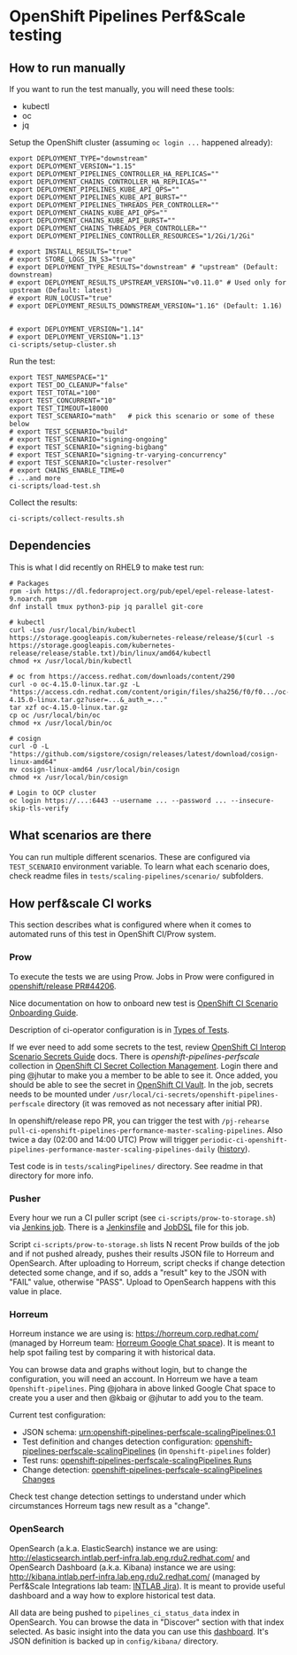 # OpenShift Pipelines Perf&Scale testing


## How to run manually

If you want to run the test manually, you will need these tools:

 * kubectl
 * oc
 * jq

Setup the OpenShift cluster (assuming `oc login ...` happened already):

    export DEPLOYMENT_TYPE="downstream"
    export DEPLOYMENT_VERSION="1.15"
    export DEPLOYMENT_PIPELINES_CONTROLLER_HA_REPLICAS=""
    export DEPLOYMENT_CHAINS_CONTROLLER_HA_REPLICAS=""
    export DEPLOYMENT_PIPELINES_KUBE_API_QPS=""
    export DEPLOYMENT_PIPELINES_KUBE_API_BURST=""
    export DEPLOYMENT_PIPELINES_THREADS_PER_CONTROLLER=""
    export DEPLOYMENT_CHAINS_KUBE_API_QPS=""
    export DEPLOYMENT_CHAINS_KUBE_API_BURST=""
    export DEPLOYMENT_CHAINS_THREADS_PER_CONTROLLER=""
    export DEPLOYMENT_PIPELINES_CONTROLLER_RESOURCES="1/2Gi/1/2Gi"

    # export INSTALL_RESULTS="true"
    # export STORE_LOGS_IN_S3="true"
    # export DEPLOYMENT_TYPE_RESULTS="downstream" # "upstream" (Default: downstream)
    # export DEPLOYMENT_RESULTS_UPSTREAM_VERSION="v0.11.0" # Used only for upstream (Default: latest)
    # export RUN_LOCUST="true"
    # export DEPLOYMENT_RESULTS_DOWNSTREAM_VERSION="1.16" (Default: 1.16)


    # export DEPLOYMENT_VERSION="1.14"
    # export DEPLOYMENT_VERSION="1.13"
    ci-scripts/setup-cluster.sh

Run the test:

    export TEST_NAMESPACE="1"
    export TEST_DO_CLEANUP="false"
    export TEST_TOTAL="100"
    export TEST_CONCURRENT="10"
    export TEST_TIMEOUT=18000
    export TEST_SCENARIO="math"   # pick this scenario or some of these below
    # export TEST_SCENARIO="build"
    # export TEST_SCENARIO="signing-ongoing"
    # export TEST_SCENARIO="signing-bigbang"
    # export TEST_SCENARIO="signing-tr-varying-concurrency"
    # export TEST_SCENARIO="cluster-resolver"
    # export CHAINS_ENABLE_TIME=0
    # ...and more
    ci-scripts/load-test.sh

Collect the results:

    ci-scripts/collect-results.sh


## Dependencies

This is what I did recently on RHEL9 to make test run:

    # Packages
    rpm -ivh https://dl.fedoraproject.org/pub/epel/epel-release-latest-9.noarch.rpm
    dnf install tmux python3-pip jq parallel git-core

    # kubectl
    curl -Lso /usr/local/bin/kubectl https://storage.googleapis.com/kubernetes-release/release/$(curl -s https://storage.googleapis.com/kubernetes-release/release/stable.txt)/bin/linux/amd64/kubectl
    chmod +x /usr/local/bin/kubectl

    # oc from https://access.redhat.com/downloads/content/290
    curl -o oc-4.15.0-linux.tar.gz -L "https://access.cdn.redhat.com/content/origin/files/sha256/f0/f0.../oc-4.15.0-linux.tar.gz?user=...&_auth_=..."
    tar xzf oc-4.15.0-linux.tar.gz
    cp oc /usr/local/bin/oc
    chmod +x /usr/local/bin/oc

    # cosign
    curl -O -L "https://github.com/sigstore/cosign/releases/latest/download/cosign-linux-amd64"
    mv cosign-linux-amd64 /usr/local/bin/cosign
    chmod +x /usr/local/bin/cosign

    # Login to OCP cluster
    oc login https://...:6443 --username ... --password ... --insecure-skip-tls-verify


## What scenarios are there

You can run multiple different scenarios.
These are configured via `TEST_SCENARIO` environment variable.
To learn what each scenario does, check readme files in `tests/scaling-pipelines/scenario/` subfolders.


## How perf&scale CI works

This section describes what is configured where when it comes to automated runs of this test in OpenShift CI/Prow system.

### Prow

To execute the tests we are using Prow. Jobs in Prow were configured in [openshift/release PR#44206](https://github.com/openshift/release/pull/44206).

Nice documentation on how to onboard new test is [OpenShift CI Scenario Onboarding Guide](https://github.com/CSPI-QE/ocp-ci-docs/blob/main/docs/Onboarding/Onboarding_Guide.md).

Description of ci-operator configuration is in [Types of Tests](https://docs.ci.openshift.org/docs/architecture/ci-operator/#types-of-tests).

If we ever need to add some secrets to the test, review [OpenShift CI Interop Scenario Secrets Guide](https://github.com/CSPI-QE/ocp-ci-docs/blob/main/docs/OCP_CI_Tutorials/Secrets/Secrets_Guide.md) docs. There is *openshift-pipelines-perfscale* collection in [OpenShift CI Secret Collection Management](https://selfservice.vault.ci.openshift.org/). Login there and ping @jhutar to make you a member to be able to see it. Once added, you should be able to see the secret in [OpenShift CI Vault](https://vault.ci.openshift.org/ui/vault/secrets/kv/show/selfservice/openshift-pipelines-perfscale/scalingPipelines). In the job, secrets needs to be mounted under `/usr/local/ci-secrets/openshift-pipelines-perfscale` directory (it was removed as not necessary after initial PR).

In openshift/release repo PR, you can trigger the test with `/pj-rehearse pull-ci-openshift-pipelines-performance-master-scaling-pipelines`. Also twice a day (02:00 and 14:00 UTC) Prow will trigger `periodic-ci-openshift-pipelines-performance-master-scaling-pipelines-daily` ([history](https://prow.ci.openshift.org/job-history/gs/origin-ci-test/logs/periodic-ci-openshift-pipelines-performance-master-scaling-pipelines-daily)).

Test code is in `tests/scalingPipelines/` directory. See readme in that directory for more info.

### Pusher

Every hour we run a CI puller script (see `ci-scripts/prow-to-storage.sh`) via [Jenkins job](https://master-jenkins-csb-perf.apps.ocp-c1.prod.psi.redhat.com/view/SeedJobs/job/PipelinesCI_puller/). There is a [Jenkinsfile](https://gitlab.cee.redhat.com/redhat-performance/ci-configs/-/blob/master/jenkins/PipelinesCI_puller.groovy) and [JobDSL](https://gitlab.cee.redhat.com/redhat-performance/ci-configs/-/blob/master/src/jobs/PipelinesCI_pullerJob.groovy?ref_type=heads) file for this job.

Script `ci-scripts/prow-to-storage.sh` lists N recent Prow builds of the job and if not pushed already, pushes their results JSON file to Horreum and OpenSearch. After uploading to Horreum, script checks if change detection detected some change, and if so, adds a "result" key to the JSON with "FAIL" value, otherwise "PASS". Upload to OpenSearch happens with this value in place.

### Horreum

Horreum instance we are using is: <https://horreum.corp.redhat.com/> (managed by Horreum team: [Horreum Google Chat space](https://chat.google.com/room/AAAALGqIRVQ?cls=7)). It is meant to help spot failing test by comparing it with historical data.

You can browse data and graphs without login, but to change the configuration, you will need an account. In Horreum we have a team `Openshift-pipelines`. Ping @johara in above linked Google Chat space to create you a user and then @kbaig or @jhutar to add you to the team.

Current test configuration:

 * JSON schema: [urn:openshift-pipelines-perfscale-scalingPipelines:0.1](https://horreum.corp.redhat.com/schema/177)
 * Test definition and changes detection configuration: [openshift-pipelines-perfscale-scalingPipelines](https://horreum.corp.redhat.com/test/295) (in `Openshift-pipelines` folder)
 * Test runs: [openshift-pipelines-perfscale-scalingPipelines Runs](https://horreum.corp.redhat.com/run/list/295)
 * Change detection: [openshift-pipelines-perfscale-scalingPipelines Changes](https://horreum.corp.redhat.com/changes?test=openshift-pipelines-perfscale-scalingPipelines&fingerprint=%7B%22.parameters.test.run%22%3A%22.%2Frun.yaml%22%2C%22.parameters.test.total%22%3A1000%2C%22.parameters.test.concurrent%22%3A100%7D)

Check test change detection settings to understand under which circumstances Horreum tags new result as a "change".

### OpenSearch

OpenSearch (a.k.a. ElasticSearch) instance we are using: <http://elasticsearch.intlab.perf-infra.lab.eng.rdu2.redhat.com/> and OpenSearch Dashboard (a.k.a. Kibana) instance we are using: <http://kibana.intlab.perf-infra.lab.eng.rdu2.redhat.com/> (managed by Perf&Scale Integrations lab team: [INTLAB Jira](https://issues.redhat.com/browse/INTLAB)). It is meant to provide useful dashboard and a way how to explore historical test data.

All data are being pushed to `pipelines_ci_status_data` index in OpenSearch. You can browse the data in "Discover" section with that index selected. As basic insight into the data you can use this [dashboard](http://kibana.intlab.perf-infra.lab.eng.rdu2.redhat.com/app/dashboards#/view/427d69b0-6e6d-11ee-897a-a399889b5129). It's JSON definition is backed up in `config/kibana/` directory.
